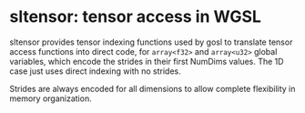 # sltensor: tensor access in WGSL

sltensor provides tensor indexing functions used by gosl to translate tensor access functions into direct code, for `array<f32>` and `array<u32>` global variables, which encode the strides in their first NumDims values. The 1D case just uses direct indexing with no strides.

Strides are always encoded for all dimensions to allow complete flexibility in memory organization.


